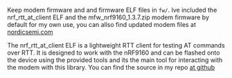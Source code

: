 Keep modem firmware and and firmware ELF files in `fw/`. Ive included the nrf_rtt_at_client ELF and the mfw_nrf9160_1.3.7.zip modem firmware by default for my own use, you can allso find updated modem files at [nordicsemi.com](https://www.nordicsemi.com/Products/nRF9160/Download#infotabs)

The nrf_rtt_at_client ELF is a lightweight RTT client for testing AT commands over RTT. It is designed to work with the nRF9160 and can be flashed onto the device using the provided tools and its the main tool for interacting with the modem with this library. You can find the source in my repo [at github](https://github.com/fredriknk/rust_nrf_at_client/tree/main)